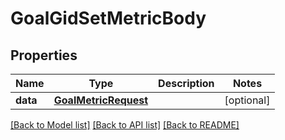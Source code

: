 # GoalGidSetMetricBody

## Properties
Name | Type | Description | Notes
------------ | ------------- | ------------- | -------------
**data** | [**GoalMetricRequest**](GoalMetricRequest.md) |  | [optional] 

[[Back to Model list]](../README.md#documentation-for-models) [[Back to API list]](../README.md#documentation-for-api-endpoints) [[Back to README]](../README.md)


